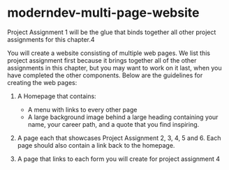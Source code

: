 # moderndev-multi-page-website

Project Assignment 1 will be the glue that binds together all other project assignments for this chapter.4

You will create a website consisting of multiple web pages. We list this project assignment first because it brings together all of the other assignments in this chapter, but you may want to work on it last, when you have completed the other components. Below are the guidelines for creating the web pages:

1. A Homepage that contains:
    - A menu with links to every other page  
    - A large background image behind a large heading containing your name, your career path, and a quote that you find inspiring.  

2. A page each that showcases Project Assignment 2, 3, 4, 5 and 6. Each page should also contain a link back to the homepage.  


3. A page that links to each form you will create for project assignment 4  